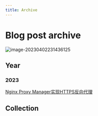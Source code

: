 ```yaml
---
title: Archive
---
```


# Blog post archive

![image-20230402231436125](https://image.aiktb.com/images/2023/04/02/202304022314159.png)

## Year
### 2023

[Nginx Proxy Manager实现HTTPS反向代理](/posts/nginx-proxy-manager-docker-cloudflare)

## Collection
